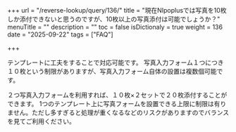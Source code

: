 +++
url = "/reverse-lookup/query/136/"
title = "現在NIpoplusでは写真を10枚しか添付できないと思うのですが、10枚以上の写真添付は可能でしょうか？"
menuTitle = ""
description = ""
toc = false
isDictionaly = true
weight = 136
date = "2025-09-22"
tags = ["FAQ"]

+++

テンプレートに工夫をすることで対応可能です。
写真入力フォーム１つにつき１０枚という制限がありますが、写真入力フォーム自体の設置は複数個可能です。

２つ写真入力フォームを利用すれば、１０枚×２セットで２０枚添付することができます。
1つのテンプレート上に写真フォームを設置できる上限に制限は有りません。ただし多すぎると処理が重くなるなどのリスクがありますのでバランスを見てご利用ください。
